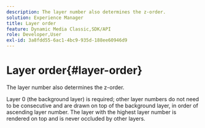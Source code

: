 ```yaml
---
description: The layer number also determines the z-order.
solution: Experience Manager
title: Layer order
feature: Dynamic Media Classic,SDK/API
role: Developer,User
exl-id: 3a8fdd55-6ac1-4bc9-935d-188ee60946d9
---
```

# Layer order{#layer-order}

The layer number also determines the z-order.

Layer 0 (the background layer) is required; other layer numbers do not need to be consecutive and are drawn on top of the background layer, in order of ascending layer number. The layer with the highest layer number is rendered on top and is never occluded by other layers.
